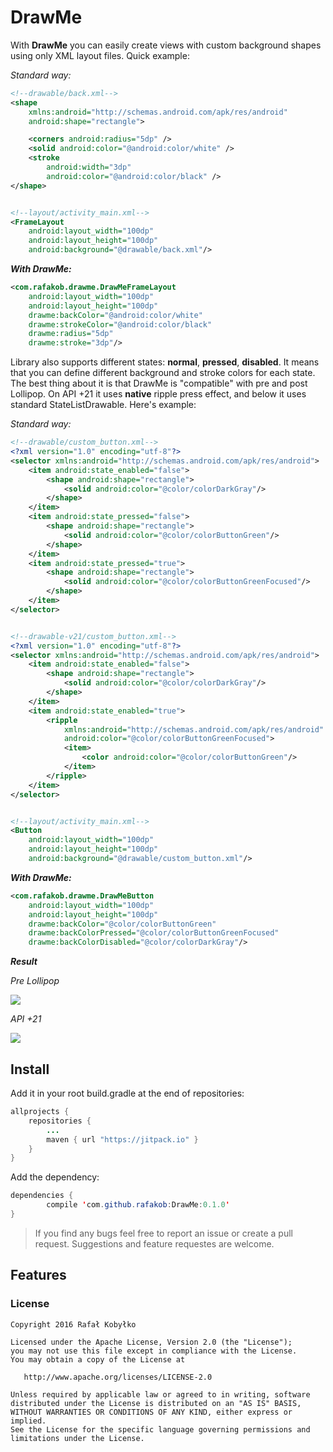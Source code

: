 # DrawMe #
With **DrawMe** you can easily create views with custom background shapes using only XML layout files. Quick example:

_Standard way:_
```xml
<!--drawable/back.xml-->
<shape 
    xmlns:android="http://schemas.android.com/apk/res/android" 
    android:shape="rectangle">

    <corners android:radius="5dp" />
    <solid android:color="@android:color/white" />
    <stroke
        android:width="3dp"
        android:color="@android:color/black" />
</shape>


<!--layout/activity_main.xml-->
<FrameLayout
    android:layout_width="100dp"
    android:layout_height="100dp"
    android:background="@drawable/back.xml"/>
```

**_With DrawMe:_**
```xml
<com.rafakob.drawme.DrawMeFrameLayout
    android:layout_width="100dp"
    android:layout_height="100dp"
    drawme:backColor="@android:color/white"
    drawme:strokeColor="@android:color/black"
    drawme:radius="5dp"
    drawme:stroke="3dp"/>
```


Library also supports different states: **normal**, **pressed**, **disabled**. 
It means that you can define different background and stroke colors for each state. The best thing about it is that DrawMe is "compatible" with pre and post Lollipop. On API +21 it uses **native** ripple press effect, and below it uses standard StateListDrawable. Here's example:

_Standard way:_
```xml
<!--drawable/custom_button.xml-->
<?xml version="1.0" encoding="utf-8"?>
<selector xmlns:android="http://schemas.android.com/apk/res/android">
    <item android:state_enabled="false">
        <shape android:shape="rectangle">
            <solid android:color="@color/colorDarkGray"/>
        </shape>
    </item>
    <item android:state_pressed="false">
        <shape android:shape="rectangle">
            <solid android:color="@color/colorButtonGreen"/>
        </shape>
    </item>
    <item android:state_pressed="true">
        <shape android:shape="rectangle">
            <solid android:color="@color/colorButtonGreenFocused"/>
        </shape>
    </item>
</selector>


<!--drawable-v21/custom_button.xml-->
<?xml version="1.0" encoding="utf-8"?>
<selector xmlns:android="http://schemas.android.com/apk/res/android">
    <item android:state_enabled="false">
        <shape android:shape="rectangle">
            <solid android:color="@color/colorDarkGray"/>
        </shape>
    </item>
    <item android:state_enabled="true">
        <ripple
            xmlns:android="http://schemas.android.com/apk/res/android"
            android:color="@color/colorButtonGreenFocused">
            <item>
                <color android:color="@color/colorButtonGreen"/>
            </item>
        </ripple>
    </item>
</selector>


<!--layout/activity_main.xml-->
<Button
    android:layout_width="100dp"
    android:layout_height="100dp"
    android:background="@drawable/custom_button.xml"/>
```

**_With DrawMe:_**
```xml
<com.rafakob.drawme.DrawMeButton
    android:layout_width="100dp"
    android:layout_height="100dp"
    drawme:backColor="@color/colorButtonGreen"
    drawme:backColorPressed="@color/colorButtonGreenFocused"
    drawme:backColorDisabled="@color/colorDarkGray"/>
```
**_Result_**

_Pre Lollipop_

![](http://i.imgur.com/mOYsFsu.gif)

_API +21_

![](http://i.imgur.com/NgFrb78.gif)






## Install ##
Add it in your root build.gradle at the end of repositories:
```java
allprojects {
	repositories {
		...
		maven { url "https://jitpack.io" }
	}
}
```
Add the dependency:
```java
dependencies {
        compile 'com.github.rafakob:DrawMe:0.1.0'
}
```

> If you find any bugs feel free to report an issue or create a pull request. Suggestions and feature requestes are welcome.

## Features ##

### License ###
```
Copyright 2016 Rafał Kobyłko

Licensed under the Apache License, Version 2.0 (the "License");
you may not use this file except in compliance with the License.
You may obtain a copy of the License at

   http://www.apache.org/licenses/LICENSE-2.0

Unless required by applicable law or agreed to in writing, software
distributed under the License is distributed on an "AS IS" BASIS,
WITHOUT WARRANTIES OR CONDITIONS OF ANY KIND, either express or implied.
See the License for the specific language governing permissions and
limitations under the License.
```
